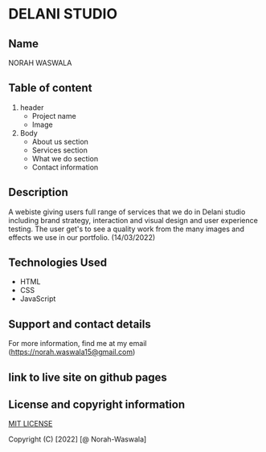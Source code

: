 # DELANI STUDIO

## Name
NORAH WASWALA

## Table of content
  1. header 
      * Project name
      * Image
  2. Body
      * About us section
      * Services section
      * What we do section
      * Contact information
## Description
A webiste giving users full range of services that we do in Delani studio including brand strategy, interaction and visual design and user experience testing. The user get's to see a quality work from the many images and effects we use in our portfolio. (14/03/2022)
## Technologies Used
  * HTML
  * CSS
  * JavaScript
## Support and contact details
For more information, find me at my email (https://norah.waswala15@gmail.com)

## link to live site on github pages


## License and copyright information
[MIT LICENSE](LICENSE)

Copyright (C) [2022] [@ Norah-Waswala]


